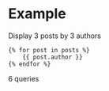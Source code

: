 
Example
=======

Display 3 posts by 3 authors

    {% for post in posts %}
        {{ post.author }}
    {% endfor %}

<div class="fragment">6 queries</div>
